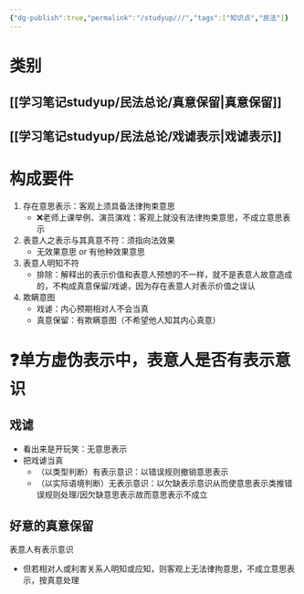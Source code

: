 ```yaml
---
{"dg-publish":true,"permalink":"/studyup///","tags":["知识点","民法"]}
---
```


# 类别
## [[学习笔记studyup/民法总论/真意保留\|真意保留]]
## [[学习笔记studyup/民法总论/戏谑表示\|戏谑表示]]
# 构成要件
1. 存在意思表示：客观上须具备法律拘束意思
	- ❌老师上课举例、演员演戏：客观上就没有法律拘束意思，不成立意思表示
2. 表意人之表示与其真意不符：须指向法效果
	- 无效果意思 or 有他种效果意思
3. 表意人明知不符
	- 排除：解释出的表示价值和表意人预想的不一样，就不是表意人故意造成的，不构成真意保留/戏谑，因为存在表意人对表示价值之误认
4. 欺瞒意图
	- 戏谑：内心预期相对人不会当真
	- 真意保留：有欺瞒意图（不希望他人知其内心真意）
# ❓单方虚伪表示中，表意人是否有表示意识
## 戏谑
- 看出来是开玩笑：无意思表示
- 把戏谑当真
	- （以类型判断）有表示意识：以错误规则撤销意思表示
	- （以实际语境判断）无表示意识：以欠缺表示意识从而使意思表示类推错误规则处理/因欠缺意思表示故而意思表示不成立
## 好意的真意保留
表意人有表示意识
- 但若相对人或利害关系人明知或应知，则客观上无法律拘意思，不成立意思表示，按真意处理